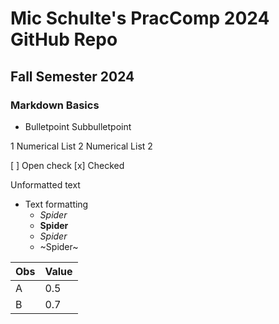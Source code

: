 # Mic Schulte's PracComp 2024 GitHub Repo
## Fall Semester 2024
### Markdown Basics
- Bulletpoint
	Subbulletpoint

1 Numerical List
2 Numerical List 2

[ ] Open check
[x] Checked

Unformatted text
- Text formatting
	- _Spider_
	- __Spider__
	- _*Spider*_
	- ~Spider~

| Obs | Value |
| --- | ----- |
| A   | 0.5   |
| B   | 0.7   |

